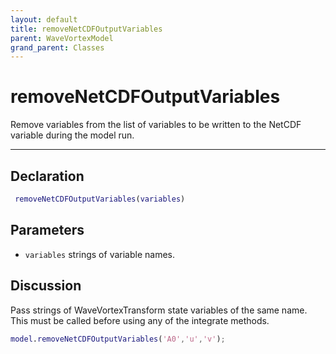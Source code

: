 ```yaml
---
layout: default
title: removeNetCDFOutputVariables
parent: WaveVortexModel
grand_parent: Classes
---
```


#  removeNetCDFOutputVariables

Remove variables from the list of variables to be written to the NetCDF variable during the model run.


---

## Declaration
```matlab
 removeNetCDFOutputVariables(variables)
```
## Parameters
+ `variables`  strings of variable names.

## Discussion

       
  Pass strings of WaveVortexTransform state variables of the
  same name. This must be called before using any of the
  integrate methods.
 
  ```matlab
  model.removeNetCDFOutputVariables('A0','u','v');
  ```
